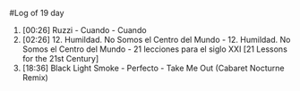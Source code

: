 #Log of 19 day

1. [00:26] Ruzzi - Cuando - Cuando
1. [02:26] 12. Humildad. No Somos el Centro del Mundo - 12. Humildad. No Somos el Centro del Mundo - 21 lecciones para el siglo XXI [21 Lessons for the 21st Century]
1. [18:36] Black Light Smoke - Perfecto - Take Me Out (Cabaret Nocturne Remix)
